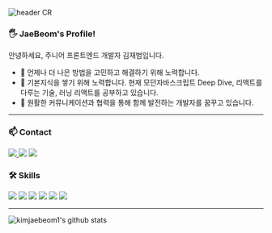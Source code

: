 ![header CR](https://capsule-render.vercel.app/api?type=waving&color=gradient&customColorList=12&height=170&section=header&reversal=true&text=Welcome&fontAlignY=33&animation=fadeIn)



### 🖐 JaeBeom's Profile!
  안녕하세요, 주니어 프론트엔드 개발자 김재범입니다. 
- 🤔 언제나 더 나은 방법을 고민하고 해결하기 위해 노력합니다.
- 📖 기본지식을 쌓기 위해 노력합니다. 현재 모던자바스크립트 Deep Dive, 리액트를 다루는 기술, 러닝 리액트를 공부하고 있습니다.
- 🤝 원활한 커뮤니케이션과 협력을 통해 함께 발전하는 개발자를 꿈꾸고 있습니다.

---

### 📫 Contact
<p>
<a href="https://cat-relation-07e.notion.site/678bf20af45c4839998b94a0ff6f7acc">
		<img src="https://img.shields.io/badge/Portfolio-FF3633?style=flat&logo=Micro.blog&logoColor=white" />
	</a>
  <a href="https://velog.io/@nanyong0214" target="_blank"><img src="https://img.shields.io/badge/velog-20C997?style=flat-square&logo=Velog&logoColor=white"/></a>
  <a href="mailto:nanyong0214@gmail.com" target="_blank"><img src="https://img.shields.io/badge/nanyong0214@gmail.com-EA4335?style=flat-square&logo=Gmail&logoColor=white"/></a>
</p>


### 🛠 Skills
<p>
  <img src="https://img.shields.io/badge/HTML5-E34F26?style=flat&logo=HTML5&logoColor=white" />
	<img src="https://img.shields.io/badge/CSS3-1572B6?style=flat&logo=CSS3&logoColor=white" />
	<img src="https://img.shields.io/badge/JavaScript-F7DF1E?style=flat&logo=JavaScript&logoColor=white" />
  <img src="https://img.shields.io/badge/React-61DAFB?style=flat-square&logo=React&logoColor=black"/>
  <img src="https://img.shields.io/badge/TypeScript-3178C6?style=flat-square&logo=TypeScript&logoColor=white"/>
  <img src="https://img.shields.io/badge/Next.js-000000?style=flat-square&logo=Next.js&logoColor=white"/>
</p>

---

![kimjaebeom1's github stats](https://github-readme-stats.vercel.app/api?username=kimjaebeom1&show_icons=true)
